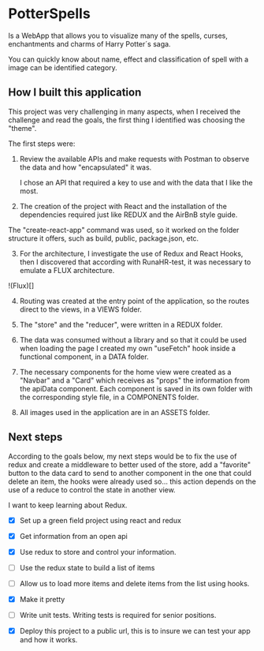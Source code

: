 # PotterSpells

Is a WebApp that allows you to visualize many of the spells, curses, enchantments and charms of Harry Potter´s saga. 

You can quickly know about name, effect and classification of spell with a image can be identified category.


## How I built this application

This project was very challenging in many aspects, when I received the challenge and read the goals, the first thing I identified was choosing the "theme".

The first steps were:

1. Review the available APIs and make requests with Postman to observe the data and how "encapsulated" it was.

    I chose an API that required a key to use and with the data that I like the most.

2. The creation of the project with React and the installation of the dependencies required just like REDUX and the AirBnB style guide.

The "create-react-app" command was used, so it worked on the folder structure it offers, such as build, public, package.json, etc.

3. For the architecture, I investigate the use of Redux and React Hooks, then I discovered that according with RunaHR-test, it was necessary to emulate a FLUX architecture.

!(Flux)[]

4. Routing was created at the entry point of the application, so the routes direct to the views, in a VIEWS folder.

5. The "store" and the "reducer", were written in a REDUX folder.

6. The data was consumed without a library and so that it could be used when loading the page I created my own "useFetch" hook inside a functional component, in a DATA folder.

7. The necessary components for the home view were created as a "Navbar" and a "Card" which receives as "props" the information from the apiData component. Each component is saved in its own folder with the corresponding style file, in a COMPONENTS folder.

8. All images used in the application are in an ASSETS folder.

## Next steps

According to the goals below, my next steps would be to fix the use of redux and create a middleware to better used of the store, add a "favorite" button to the data card to send to another component in the one that could delete an item, the hooks were already used so... this action depends on the use of a reduce to control the state in another view.

I want to keep learning about Redux.

- [x]   Set up a green field project using react and redux

- [x] Get information from an open api

- [x] Use redux to store and control your information.

- [ ] Use the redux state to build a list of items

- [ ] Allow us to load more items and delete items from the list using hooks.

- [x] Make it pretty

- [ ] Write unit tests. Writing tests is required for senior positions.

- [x] Deploy this project to a public url, this is to insure we can test your app and how it works.
 



